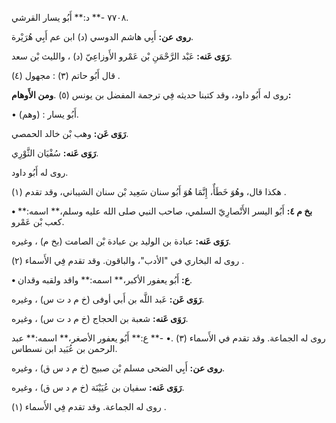 ٧٧٠٨ -** د:** أَبُو يسار القرشي.

**روى عن:** أَبِي هاشم الدوسي (د) ابن عم أَبِي هُرَيْرة.

**رَوَى عَنه:** عَبْد الرَّحْمَنِ بْن عَمْرو الأَوزاعِيّ (د) ، والليث بْن سعد.

قال أَبُو حاتم (٣) : مجهول (٤) .

روى له أَبُو داود، وقد كتبنا حديثه فِي ترجمة المفضل بن يونس (٥) .**ومن الأَوهام:**

• (وهم) : أَبُو يسار.

**رَوَى عَن:** وهب بْن خالد الحمصي.

**رَوَى عَنه:** سُفْيَان الثَّوْرِي.

روى له أَبُو داود.

هكذا قال، وهُوَ خَطَأٌ، إِنَّمَا هُوَ أَبُو سنان سَعِيد بْن سنان الشيباني، وقد تقدم (١) .

**• بخ م ٤:** أَبُو اليسر الأَنْصارِيّ السلمي، صاحب النبي صلى الله عليه وسلم،** اسمه:** كعب بْن عَمْرو.

**رَوَى عَنه:** عبادة بن الوليد بن عبادة بْن الصامت (بخ م) ، وغيره.

روى له البخاري في "الأدب"، والباقون. وقد تقدم فِي الأَسماء (٢) .

**• ع:** أَبُو يعفور الأكبر،** اسمه:** واقد ولقبه وقدان.

**رَوَى عَن:** عَبد اللَّه بن أَبي أوفى (خ م د ت س) ، وغيره.

**رَوَى عَنه:** شعبة بن الحجاج (خ م د ت س) ، وغيره.

روى له الجماعة. وقد تقدم في الأَسماء (٣) .• -** ع:** أَبُو يعفور الأصغر،** اسمه:** عبد الرحمن بن عُبَيد ابن نسطاس.

**روى عن:** أَبِي الضحى مسلم بْن صبيح (خ م د س ق) ، وغيره.

**رَوَى عَنه:** سفيان بن عُيَيْنَة (خ م د س ق) ، وغيره.

روى له الجماعة. وقد تقدم فِي الأَسماء (١) .